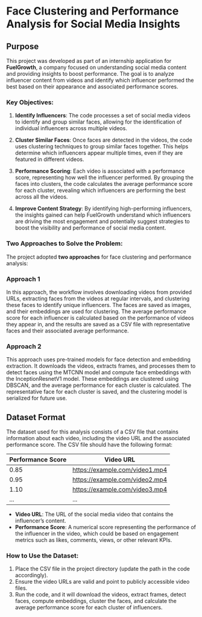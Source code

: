 # Face Clustering and Performance Analysis for Social Media Insights

## Purpose

This project was developed as part of an internship application for **FuelGrowth**, a company focused on understanding social media content and providing insights to boost performance. The goal is to analyze influencer content from videos and identify which influencer performed the best based on their appearance and associated performance scores.

### Key Objectives:

1. **Identify Influencers**: The code processes a set of social media videos to identify and group similar faces, allowing for the identification of individual influencers across multiple videos.

2. **Cluster Similar Faces**: Once faces are detected in the videos, the code uses clustering techniques to group similar faces together. This helps determine which influencers appear multiple times, even if they are featured in different videos.

3. **Performance Scoring**: Each video is associated with a performance score, representing how well the influencer performed. By grouping the faces into clusters, the code calculates the average performance score for each cluster, revealing which influencers are performing the best across all the videos.

4. **Improve Content Strategy**: By identifying high-performing influencers, the insights gained can help FuelGrowth understand which influencers are driving the most engagement and potentially suggest strategies to boost the visibility and performance of social media content.

### Two Approaches to Solve the Problem:

The project adopted **two approaches** for face clustering and performance analysis:

### Approach 1
In this approach, the workflow involves downloading videos from provided URLs, extracting faces from the videos at regular intervals, and clustering these faces to identify unique influencers. The faces are saved as images, and their embeddings are used for clustering. The average performance score for each influencer is calculated based on the performance of videos they appear in, and the results are saved as a CSV file with representative faces and their associated average performance.

### Approach 2
This approach uses pre-trained models for face detection and embedding extraction. It downloads the videos, extracts frames, and processes them to detect faces using the MTCNN model and compute face embeddings with the InceptionResnetV1 model. These embeddings are clustered using DBSCAN, and the average performance for each cluster is calculated. The representative face for each cluster is saved, and the clustering model is serialized for future use.

## Dataset Format

The dataset used for this analysis consists of a CSV file that contains information about each video, including the video URL and the associated performance score. The CSV file should have the following format:

|Performance Score | Video URL                                      | 
|------------------|------------------------------------------------|
| 0.85             | https://example.com/video1.mp4                 |
| 0.95             | https://example.com/video2.mp4                 |
| 1.10             | https://example.com/video3.mp4                 |
| ...              | ...                                            |

- **Video URL**: The URL of the social media video that contains the influencer’s content.
- **Performance Score**: A numerical score representing the performance of the influencer in the video, which could be based on engagement metrics such as likes, comments, views, or other relevant KPIs.

### How to Use the Dataset:
1. Place the CSV file in the project directory (update the path in the code accordingly).
2. Ensure the video URLs are valid and point to publicly accessible video files.
3. Run the code, and it will download the videos, extract frames, detect faces, compute embeddings, cluster the faces, and calculate the average performance score for each cluster of influencers.


